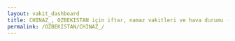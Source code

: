 ```yaml
---
layout: vakit_dashboard
title: CHINAZ_, OZBEKISTAN için iftar, namaz vakitleri ve hava durumu - ilçe/eyalet seç
permalink: /OZBEKISTAN/CHINAZ_/
---
```


<script type="text/javascript">
  var GLOBAL_COUNTRY = 'OZBEKISTAN';
  var GLOBAL_CITY = 'CHINAZ_';
  var GLOBAL_STATE = '';
  var lat = 72;
  var lon = 21;
</script>
